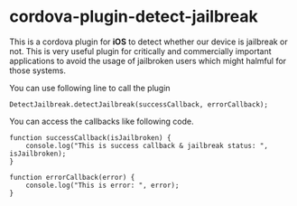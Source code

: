 # cordova-plugin-detect-jailbreak
This is a cordova plugin for **iOS** to detect whether our device is jailbreak or not. This is very useful plugin for critically and commercially important applications to avoid the usage of jailbroken users which might halmful for those systems.

You can use following line to call the plugin
```
DetectJailbreak.detectJailbreak(successCallback, errorCallback);
```

You can access the callbacks like following code.
```
function successCallback(isJailbroken) {
    console.log("This is success callback & jailbreak status: ", isJailbroken);
}

function errorCallback(error) {
    console.log("This is error: ", error);
}
```
